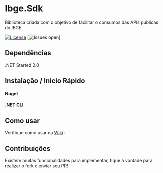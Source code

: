 # Ibge.Sdk
Biblioteca criada com o objetivo de facilitar o consumos das APIs públicas do IBGE

[![License](https://img.shields.io/github/license/leandrosdias/Ibge.Sdk.svg)](LICENSE)
[![Issues open](https://img.shields.io/github/issues/leandrosdias/Ibge.Sdk.svg)]

## Dependências
.NET Started 2.0

## Instalação / Inicio Rápido


#### Nuget

#### .NET CLI

## Como usar

Verifique como usar na [Wiki](https://github.com/leandrosdias/Ibge.Sdk/wiki/Get-Started) :

## Contribuições

Existem muitas funcionalidades para implementar, fique à vontade para realizar o fork e enviar seu PR!